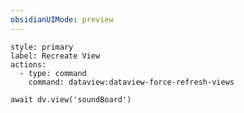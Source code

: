 ```yaml
---
obsidianUIMode: preview
---
```


```meta-bind-button
style: primary
label: Recreate View
actions:
  - type: command
    command: dataview:dataview-force-refresh-views
```

```dataviewjs
await dv.view('soundBoard')
```
